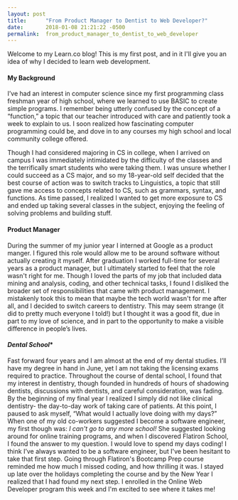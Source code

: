 ```yaml
---
layout: post
title:      "From Product Manager to Dentist to Web Developer?"
date:       2018-01-08 21:21:22 -0500
permalink:  from_product_manager_to_dentist_to_web_developer
---
```



Welcome to my Learn.co blog! This is my first post, and in it I'll give you an idea of why I decided to learn web development.

#### **My Background**
I’ve had an interest in computer science since my first programming class freshman year of high school, where we learned to use BASIC to create simple programs. I remember being utterly confused by the concept of a “function,” a topic that our teacher introduced with care and patiently took a week to explain to us. I soon realized how fascinating computer programming could be, and dove in to any courses my high school and local community college offered.

Though I had considered majoring in CS in college, when I arrived on campus I was immediately intimidated by the difficulty of the classes and the terrifically smart students who were taking them. I was unsure whether I could succeed as a CS major, and so my 18-year-old self decided that the best course of action was to switch tracks to Linguistics, a topic that still gave me access to concepts related to CS, such as grammars, syntax, and functions. As time passed, I realized I wanted to get more exposure to CS and ended up taking several classes in the subject, enjoying the feeling of solving problems and building stuff.

#### **Product Manager**
During the summer of my junior year I interned at Google as a product manger. I figured this role would allow me to be around software without actually creating it myself. After graduation I worked full-time for several years as a product manager, but I ultimately started to feel that the role wasn't right for me. Though I loved the parts of my job that included data mining and analysis, coding, and other technical tasks, I found I disliked the broader set of responsibilities that came with product management. I mistakenly took this to mean that maybe the tech world wasn't for me after all, and I decided to switch careers to dentistry. This may seem strange (it did to pretty much everyone I told!) but I thought it was a good fit, due in part to my love of science, and in part to the opportunity to make a visible difference in people’s lives.

#### *Dental School**
Fast forward four years and I am almost at the end of my dental studies. I’ll have my degree in hand in June, yet I am not taking the licensing exams required to practice. Throughout the course of dental school, I found that my interest in dentistry, though founded in hundreds of hours of shadowing dentists, discussions with dentists, and careful consideration, was fading. By the beginning of my final year I realized I simply did not like clinical dentistry- the day-to-day work of taking care of patients. At this point, I paused to ask myself, “What would I actually love doing with my days?” When one of my old co-workers suggested I become a software engineer, my first though was: *I can't go to any more school!* She suggested looking around for online training programs, and when I discovered Flatiron School, I found the answer to my question. I would love to spend my days coding! I think I’ve always wanted to be a software engineer, but I've been hesitant to take that first step. Going through Flatiron's Bootcamp Prep course reminded me how much I missed coding, and how thrilling it was. I stayed up late over the holidays completing the course and by the New Year I realized that I had found my next step. I enrolled in the Online Web Developer program this week and I'm excited to see where it takes me!

